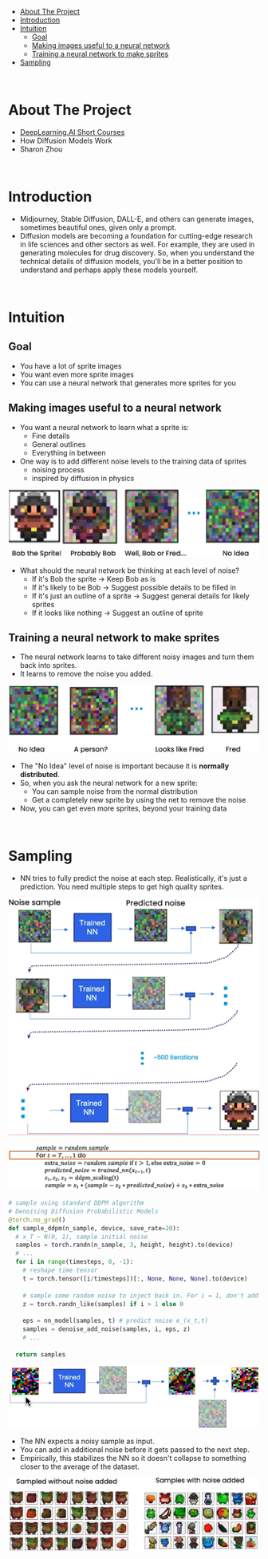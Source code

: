 - [About The Project](#about-the-project)
- [Introduction](#introduction)
- [Intuition](#intuition)
  - [Goal](#goal)
  - [Making images useful to a neural network](#making-images-useful-to-a-neural-network)
  - [Training a neural network to make sprites](#training-a-neural-network-to-make-sprites)
- [Sampling](#sampling)

&nbsp;

# About The Project

- [DeepLearning.AI Short Courses](https://learn.deeplearning.ai/)
- How Diffusion Models Work
- Sharon Zhou

&nbsp;

# Introduction

- Midjourney, Stable Diffusion, DALL-E, and others can generate images, sometimes beautiful ones, given only a prompt.
- Diffusion models are becoming a foundation for cutting-edge research in life sciences and other sectors as well. For example, they are used in generating molecules for drug discovery. So, when you understand the technical details of diffusion models, you'll be in a better position to understand and perhaps apply these models yourself.

&nbsp;

# Intuition

## Goal

- You have a lot of sprite images
- You want even more sprite images
- You can use a neural network that generates more sprites for you

## Making images useful to a neural network

- You want a neural network to learn what a sprite is:
  - Fine details
  - General outlines
  - Everything in between
- One way is to add different noise levels to the training data of sprites
  - noising process
  - inspired by diffusion in physics

![add_noise](diagrams/add_noise.png)

- What should the neural network be thinking at each level of noise?
  - If it's Bob the sprite -> Keep Bob as is
  - If it's likely to be Bob -> Suggest possible details to be filled in
  - If it's just an outline of a sprite -> Suggest general details for likely sprites
  - If it looks like nothing -> Suggest an outline of sprite

## Training a neural network to make sprites

- The neural network learns to take different noisy images and turn them back into sprites.
- It learns to remove the noise you added.

![no_idea_level_of_noise](diagrams/no_idea_level_of_noise.png)

- The "No Idea" level of noise is important because it is **normally distributed**.
- So, when you ask the neural network for a new sprite:
  - You can sample noise from the normal distribution
  - Get a completely new sprite by using the net to remove the noise
- Now, you can get even more sprites, beyond your training data

&nbsp;

# Sampling

- NN tries to fully predict the noise at each step. Realistically, it's just a prediction. You need multiple steps to get high quality sprites.

![sampling](diagrams/sampling.png)

![sample](diagrams/sample.png)

```py
# sample using standard DDPM algorithm
# Denoising Diffusion Probabilistic Models
@torch.no_grad()
def sample_ddpm(n_sample, device, save_rate=20):
  # x_T ~ N(0, 1), sample initial noise
  samples = torch.randn(n_sample, 3, height, height).to(device)
  # ...
  for i in range(timesteps, 0, -1):
    # reshape time tensor
    t = torch.tensor([i/timesteps])[:, None, None, None].to(device)

    # sample some random noise to inject back in. For i = 1, don't add back in noise
    z = torch.randn_like(samples) if i > 1 else 0

    eps = nn_model(samples, t) # predict noise e_(x_t,t)
    samples = denoise_add_noise(samples, i, eps, z)
    # ...

  return samples
```

![sampling_iteration_details](diagrams/sampling_iteration_details.png)

- The NN expects a noisy sample as input.
- You can add in additional noise before it gets passed to the next step.
- Empirically, this stabilizes the NN so it doesn't collapse to something closer to the average of the dataset.

![sample_and_noise](diagrams/sample_and_noise.png)

&nbsp;
